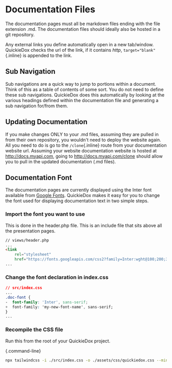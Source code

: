 # Documentation Files

The documentation pages must all be markdown files ending with the file extension .md. The documentation files should ideally also be hosted in a git repository.

Any external links you define automatically open in a new tab/window. QuickieDox checks the url of the link, if it contains *http*, `target="blank"`{.inline} is appended to the link.

## Sub Navigation

Sub navigations are a quick way to jump to portions within a document. Think of this as a table of contents of some sort. You do not need to define these sub navigations. QuickieDox does this automatically by looking at the various headings defined within the documentation file and generating a sub navigation for/from them.

## Updating Documentation

If you make changes ONLY to your .md files, assuming they are pulled in from their own repository, you wouldn't need to deploy the website again. All you need to do is go to the `/clone`{.inline} route from your documentation website url. Assuming your website documentation website is hosted at http://docs.myapi.com, going to http://docs.myapi.com/clone should allow you to pull in the updated documentation (.md files).

## Documentation Font

The documentation pages are currently displayed using the Inter font available from [Google Fonts](https://fonts.google.com/specimen/Inter). QuickieDox makes it easy for you to change the font used for displaying documentation text in two simple steps.

### Import the font you want to use

This is done in the header.php file. This is an include file that sits above all the presentation pages.

```html
// views/header.php
...
<link 
	rel="stylesheet" 
	href="https://fonts.googleapis.com/css2?family=Inter:wght@100;200;300;400;500;600;700;800&display=swap">
...
```


### Change the font declaration in index.css

```css
// src/index.css
...
.doc-font {
-  font-family: 'Inter', sans-serif;
+  font-family: 'my-new-font-name', sans-serif;
}
...
```

### Recompile the CSS file

Run this from the root of your QuickieDox project.

{.command-line}
```bash
npx tailwindcss -i ./src/index.css -o ./assets/css/quickiedox.css --minify
```